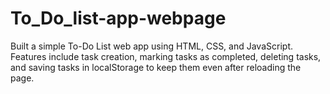 # To_Do_list-app-webpage
Built a simple To-Do List web app using HTML, CSS, and JavaScript. Features include task creation, marking tasks as completed, deleting tasks, and saving tasks in localStorage to keep them even after reloading the page.
